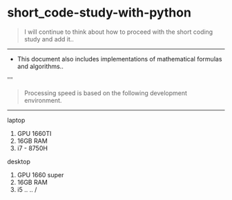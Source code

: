 # short_code-study-with-python

> I will continue to think about how to proceed with the short coding study and add it..
---
- This document also includes implementations of mathematical formulas and algorithms..


'''
> Processing speed is based on the following development environment.
---
laptop
1. GPU 1660TI
2. 16GB RAM
3. i7 - 8750H

desktop
1. GPU 1660 super
2. 16GB RAM
3. i5
..
..
/
